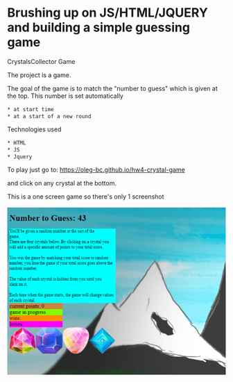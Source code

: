 # Brushing up on JS/HTML/JQUERY and building a simple guessing game
CrystalsCollector Game

The project is a game.

The goal of the game is to match the "number to guess" which is given at the top.
This number is set automatically 

    * at start time 
    * at a start of a new round

Technologies used

    * HTML
    * JS
    * Jquery


To play just go to:  https://oleg-bc.github.io/hw4-crystal-game

and click on any crystal at the bottom.

This is a one screen game so there's only 1 screenshot

![game screenshot]( https://github.com/oleg-bc/hw4-crystal-game/blob/master/images/readme-ss.PNG "Game screen shot 1")



